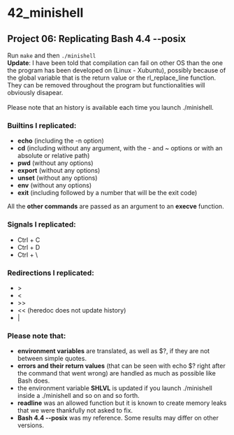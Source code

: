 # 42_minishell

## Project 06: Replicating Bash 4.4 --posix

Run ```make``` and then ```./minishell```
</br>
**Update**: I have been told that compilation can fail on other OS than the one the program has been developed on (Linux - Xubuntu), possibly because of the global variable that is the return value or the rl_replace_line function. They can be removed throughout the program but functionalities will obviously disapear.
</br>
</br>
Please note that an history is available each time you launch ./minishell.

### Builtins I replicated:
- **echo** (including the -n option)
- **cd** (including without any argument, with the - and ~ options or with an absolute or relative path)
- **pwd** (without any options)
- **export** (without any options)
- **unset** (without any options)
- **env**  (without any options)
- **exit** (including followed by a number that will be the exit code)

All the **other commands** are passed as an argument to an **execve** function.

### Signals I replicated:
- Ctrl + C
- Ctrl + D
- Ctrl + \

### Redirections I replicated:
- \>
- <
- \>>
- << (heredoc does not update history)
- |

### Please note that:
- **environment variables** are translated, as well as $?, if they are not between simple quotes.
- **errors and their return values** (that can be seen with echo $? right after the command that went wrong) are handled as much as possible like Bash does.
- the environment variable **SHLVL** is updated if you launch ./minishell inside a ./minishell and so on and so forth.
- **readline** was an allowed function but it is known to create memory leaks that we were thankfully not asked to fix.
- **Bash 4.4 --posix** was my reference. Some results may differ on other versions.
